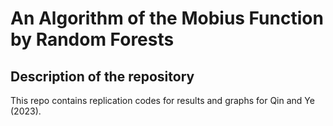# An Algorithm of the Mobius Function by Random Forests
## Description of the repository
This repo contains replication codes for results and graphs for Qin and Ye (2023).
